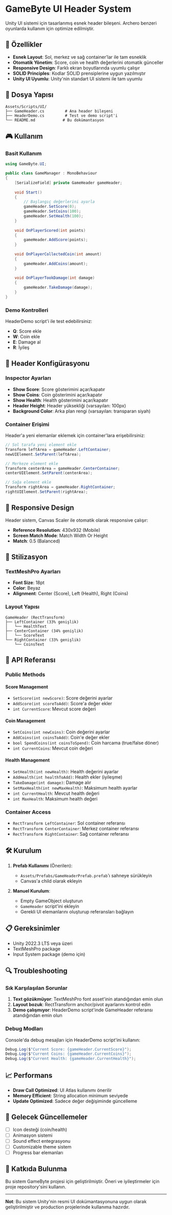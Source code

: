 # GameByte UI Header System

Unity UI sistemi için tasarlanmış esnek header bileşeni. Archero benzeri oyunlarda kullanım için optimize edilmiştir.

## 🚀 Özellikler

- **Esnek Layout**: Sol, merkez ve sağ container'lar ile tam esneklik
- **Otomatik Yönetim**: Score, coin ve health değerlerini otomatik günceller
- **Responsive Design**: Farklı ekran boyutlarında uyumlu çalışır
- **SOLID Principles**: Kodlar SOLID prensiplerine uygun yazılmıştır
- **Unity UI Uyumlu**: Unity'nin standart UI sistemi ile tam uyumlu

## 📁 Dosya Yapısı

```
Assets/Scripts/UI/
├── GameHeader.cs         # Ana header bileşeni
├── HeaderDemo.cs         # Test ve demo script'i
└── README.md            # Bu dokümantasyon
```

## 🎮 Kullanım

### Basit Kullanım

```csharp
using GameByte.UI;

public class GameManager : MonoBehaviour
{
    [SerializeField] private GameHeader gameHeader;
    
    void Start()
    {
        // Başlangıç değerlerini ayarla
        gameHeader.SetScore(0);
        gameHeader.SetCoins(100);
        gameHeader.SetHealth(100);
    }
    
    void OnPlayerScored(int points)
    {
        gameHeader.AddScore(points);
    }
    
    void OnPlayerCollectedCoin(int amount)
    {
        gameHeader.AddCoins(amount);
    }
    
    void OnPlayerTookDamage(int damage)
    {
        gameHeader.TakeDamage(damage);
    }
}
```

### Demo Kontrolleri

HeaderDemo script'i ile test edebilirsiniz:

- **Q**: Score ekle
- **W**: Coin ekle
- **E**: Damage al
- **R**: İyileş

## 🔧 Header Konfigürasyonu

### Inspector Ayarları

- **Show Score**: Score gösterimini açar/kapatır
- **Show Coins**: Coin gösterimini açar/kapatır  
- **Show Health**: Health gösterimini açar/kapatır
- **Header Height**: Header yüksekliği (varsayılan: 100px)
- **Background Color**: Arka plan rengi (varsayılan: transparan siyah)

### Container Erişimi

Header'a yeni elemanlar eklemek için container'lara erişebilirsiniz:

```csharp
// Sol tarafa yeni element ekle
Transform leftArea = gameHeader.LeftContainer;
newUIElement.SetParent(leftArea);

// Merkeze element ekle
Transform centerArea = gameHeader.CenterContainer;
centerUIElement.SetParent(centerArea);

// Sağa element ekle
Transform rightArea = gameHeader.RightContainer;
rightUIElement.SetParent(rightArea);
```

## 📱 Responsive Design

Header sistem, Canvas Scaler ile otomatik olarak responsive çalışır:

- **Reference Resolution**: 430x932 (Mobile)
- **Screen Match Mode**: Match Width Or Height
- **Match**: 0.5 (Balanced)

## 🎨 Stilizasyon

### TextMeshPro Ayarları

- **Font Size**: 18pt
- **Color**: Beyaz
- **Alignment**: Center (Score), Left (Health), Right (Coins)

### Layout Yapısı

```
GameHeader (RectTransform)
├── LeftContainer (33% genişlik)
│   └── HealthText
├── CenterContainer (34% genişlik)
│   └── ScoreText
└── RightContainer (33% genişlik)
    └── CoinsText
```

## 🔄 API Referansı

### Public Methods

#### Score Management
- `SetScore(int newScore)`: Score değerini ayarlar
- `AddScore(int scoreToAdd)`: Score'a değer ekler
- `int CurrentScore`: Mevcut score değeri

#### Coin Management
- `SetCoins(int newCoins)`: Coin değerini ayarlar
- `AddCoins(int coinsToAdd)`: Coin'e değer ekler
- `bool SpendCoins(int coinsToSpend)`: Coin harcama (true/false döner)
- `int CurrentCoins`: Mevcut coin değeri

#### Health Management
- `SetHealth(int newHealth)`: Health değerini ayarlar
- `AddHealth(int healthToAdd)`: Health ekler (iyileşme)
- `TakeDamage(int damage)`: Damage alır
- `SetMaxHealth(int newMaxHealth)`: Maksimum health ayarlar
- `int CurrentHealth`: Mevcut health değeri
- `int MaxHealth`: Maksimum health değeri

### Container Access
- `RectTransform LeftContainer`: Sol container referansı
- `RectTransform CenterContainer`: Merkez container referansı
- `RectTransform RightContainer`: Sağ container referansı

## 🛠 Kurulum

1. **Prefab Kullanımı** (Önerilen):
   - `Assets/Prefabs/GameHeaderPrefab.prefab`'ı sahneye sürükleyin
   - Canvas'a child olarak ekleyin

2. **Manuel Kurulum**:
   - Empty GameObject oluşturun
   - `GameHeader` script'ini ekleyin
   - Gerekli UI elemanlarını oluşturup referansları bağlayın

## 📋 Gereksinimler

- Unity 2022.3 LTS veya üzeri
- TextMeshPro package
- Input System package (demo için)

## 🔍 Troubleshooting

### Sık Karşılaşılan Sorunlar

1. **Text gözükmüyor**: TextMeshPro font asset'inin atandığından emin olun
2. **Layout bozuk**: RectTransform anchor/pivot ayarlarını kontrol edin  
3. **Demo çalışmıyor**: HeaderDemo script'inde GameHeader referansı atandığından emin olun

### Debug Modları

Console'da debug mesajları için HeaderDemo script'ini kullanın:

```csharp
Debug.Log($"Current Score: {gameHeader.CurrentScore}");
Debug.Log($"Current Coins: {gameHeader.CurrentCoins}");
Debug.Log($"Current Health: {gameHeader.CurrentHealth}");
```

## 📈 Performans

- **Draw Call Optimized**: UI Atlas kullanımı önerilir
- **Memory Efficient**: String allocation minimum seviyede
- **Update Optimized**: Sadece değer değişiminde güncelleme

## 🎯 Gelecek Güncellemeler

- [ ] Icon desteği (coin/health)
- [ ] Animasyon sistemi
- [ ] Sound effect entegrasyonu
- [ ] Customizable theme sistem
- [ ] Progress bar elemanları

## 👥 Katkıda Bulunma

Bu sistem GameByte projesi için geliştirilmiştir. Öneri ve iyileştirmeler için proje repository'sini kullanın.

---

**Not**: Bu sistem Unity'nin resmi UI dokümantasyonuna uygun olarak geliştirilmiştir ve production projelerinde kullanıma hazırdır. 